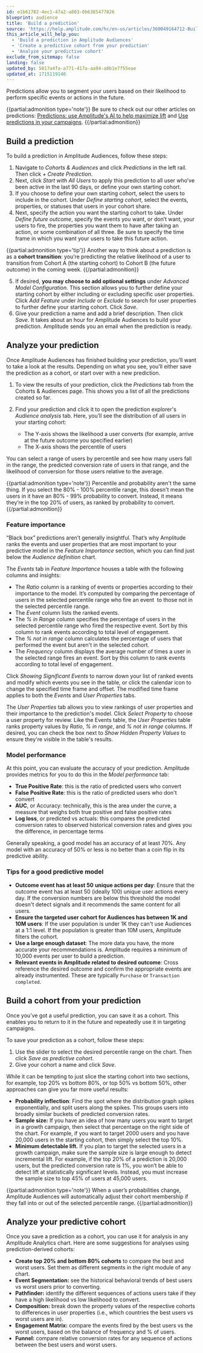 ```yaml
---
id: e1b61782-4ec1-47a2-a803-0b6385477026
blueprint: audience
title: 'Build a prediction'
source: 'https://help.amplitude.com/hc/en-us/articles/360049164712-Build-a-prediction'
this_article_will_help_you:
  - 'Build a prediction in Amplitude Audiences'
  - 'Create a predictive cohort from your prediction'
  - 'Analyze your predictive cohort'
exclude_from_sitemap: false
landing: false
updated_by: 5817a4fa-a771-417a-aa94-a0b1e7f55eae
updated_at: 1715119140
---
```

Predictions allow you to segment your users based on their likelihood to perform specific events or actions in the future.

{{partial:admonition type='note'}}
Be sure to check out our other articles on predictions: [Predictions: use Amplitude's AI to help maximize lift](/docs/cdp/audiences/predictions) and [Use predictions in your campaigns](/docs/cdp/audiences/predictions-use).
{{/partial:admonition}}

## Build a prediction

To build a prediction in Amplitude Audiences, follow these steps:

1. Navigate to *Cohorts & Audiences* and click *Predictions* in the left rail. Then click *+ Create Prediction*.
2. Next, click *Start with All Users* to apply this prediction to all user who’ve been active in the last 90 days, or define your own starting cohort.
3. If you choose to define your own starting cohort, select the users to include in the cohort. Under *Define starting cohort*, select the events, properties, or statuses that users in your cohort share.
4. Next, specify the action you want the starting cohort to take. Under *Define future outcome*, specify the events you want, or don’t want, your users to fire, the properties you want them to have after taking an action, or some combination of all three. Be sure to specify the time frame in which you want your users to take this future action.  
  
{{partial:admonition type='tip'}}
Another way to think about a prediction is as a **cohort transition**: you’re predicting the relative likelihood of a user to transition from Cohort A (the starting cohort) to Cohort B (the future outcome) in the coming week.
{{/partial:admonition}}

5. If desired, **you may choose to add optional settings** under *Advanced Model Configuration*. This section allows you to further define your starting cohort by either including or excluding specific user properties. Click *Add Feature* under *Include* or *Exclude* to search for user properties to further define your starting cohort. Click *Save*.
6. Give your prediction a name and add a brief description. Then click *Save*. It takes about an hour for Amplitude Audiences to build your prediction. Amplitude sends you an email when the prediction is ready.

## Analyze your prediction

Once Amplitude Audiences has finished building your prediction, you’ll want to take a look at the results. Depending on what you see, you’ll either save the prediction as a cohort, or start over with a new prediction.

1. To view the results of your prediction, click the *Predictions* tab from the Cohorts & Audiences page. This shows you a list of all the predictions created so far.
2. Find your prediction and click it to open the prediction explorer's *Audience analysis* tab. Here, you’ll see the distribution of all users in your starting cohort:

   * The Y-axis shows the likelihood a user converts (for example, arrive at the future outcome you specified earlier)
   * The X-axis shows the percentile of users

You can select a range of users by percentile and see how many users fall in the range, the predicted conversion rate of users in that range, and the likelihood of conversion for those users relative to the average.

{{partial:admonition type='note'}}
Percentile and probability aren't the same thing. If you select the 80% - 100% percentile range, this doesn't mean the users in it have an 80% - 99% probability to convert. Instead, it means they’re in the top 20% of users, as ranked by probability to convert.
{{/partial:admonition}}

### Feature importance

“Black box” predictions aren’t generally insightful. That’s why Amplitude ranks the events and user properties that are most important to your predictive model in the *Feature Importance* section, which you can find just below the *Audience definition* chart. 

The *Events* tab in *Feature Importance* houses a table with the following columns and insights:

* The *Ratio* column is a ranking of events or properties according to their importance to the model. It’s computed by comparing the percentage of users in the selected percentile range who fire an event  to those not in the selected percentile range.
* The *Event* column lists the ranked events.
* The *% in Range* column specifies the percentage of users in the selected percentile range who fired the respective event. Sort by this column to rank events according to total level of engagement.
* The *% not in range* column calculates the percentage of users that performed the event but aren't in the selected cohort.
* The *Frequency* column displays the average number of times a user in the selected range fires an event. Sort by this column to rank events according to total level of engagement.

Click *Showing Significant Events* to narrow down your list of ranked events and modify which events you see in the table, or click the calendar icon to change the specified time frame and offset. The modified time frame applies to both the *Events* and *User Properties* tabs.

The *User Properties* tab allows you to view rankings of user properties and their importance to the prediction's model. Click *Select Property* to choose a user property for review. Like the Events table, the *User Properties* table ranks property values by *Ratio*, *% in range*, and *% not in range* columns. If desired, you can check the box next to *Show Hidden Property Values* to ensure they're visible in the table's results. 

### Model performance

At this point, you can evaluate the accuracy of your prediction. Amplitude provides metrics for you to do this in the *Model performance* tab:

* **True Positive Rate**: this is the ratio of predicted users who convert
* **False Positive Rate**: this is the ratio of predicted users who don't convert
* **AUC**, or Accuracy: technically, this is the area under the curve, a measure that weighs both true positive and false positive rates
* **Log loss**, or predicted vs actuals: this compares the predicted conversion rates to observed historical conversion rates and gives you the difference, in percentage terms

Generally speaking, a good model has an accuracy of at least 70%. Any model with an accuracy of 50% or less is no better than a coin flip in its predictive ability.

### Tips for a good predictive model

* **Outcome event has at least 50** **unique actions per day**: Ensure that the outcome event has at least 50 (ideally 100) unique user actions every day. If the conversion numbers are below this threshold the model doesn't detect signals and it recommends the same content for all users.
* **Ensure the targeted user cohort for Audiences has between 1K and 10M users**: If the user population is under 1K they can't use Audiences at a 1:1 level. If the population is greater than 10M users, Amplitude filters the cohort.
* **Use a large enough dataset**: The more data you have, the more accurate your recommendations is. Amplitude requires a minimum of 10,000 events per user to build a prediction.
* **Relevant events in Amplitude related to desired outcome**: Cross reference the desired outcome and confirm the appropriate events are already instrumented. These are typically `Purchase` or `Transaction completed`.

## Build a cohort from your prediction

Once you’ve got a useful prediction, you can save it as a cohort. This enables you to return to it in the future and repeatedly use it in targeting campaigns.

To save your prediction as a cohort, follow these steps:

1. Use the slider to select the desired percentile range on the chart. Then click *Save as predictive cohort*.
2. Give your cohort a name and click *Save*.

While it can be tempting to just slice the starting cohort into two sections, for example, top 20% vs bottom 80%, or top 50% vs bottom 50%, other approaches can give you far more useful results:

* **Probability inflection**: Find the spot where the distribution graph spikes exponentially, and split users along the spikes. This groups users into broadly similar buckets of predicted conversion rates.
* **Sample size:** If you have an idea of how many users you want to target in a growth campaign, then select that percentage on the right side of the chart. For example, if you want to target 2000 users and you have 20,000 users in the starting cohort, then simply select the top 10%.
* **Minimum detectable lift.** If you plan to target the selected users in a growth campaign, make sure the sample size is large enough to detect incremental lift. For example, if the top 20% of a prediction is 20,000 users, but the predicted conversion rate is 1%, you won’t be able to detect lift at statistically significant levels. Instead, you must increase the sample size to top 45% of users at 45,000 users.

{{partial:admonition type='note'}}
When a user’s probabilities change, Amplitude Audiences will automatically adjust their cohort membership if they fall into or out of the selected percentile range.
{{/partial:admonition}}

## Analyze your predictive cohort

Once you save a prediction as a cohort, you can use it for analysis in any Amplitude Analytics chart. Here are some suggestions for analyses using prediction-derived cohorts:

* **Create top 20% and bottom 80% cohorts** to compare the best and worst users. Set them as different segments in the right module of any chart.
* **Event Segmentation:** see the historical behavioral trends of best users vs worst users prior to converting.
* **Pathfinder:** identify the different sequences of actions users take if they have a high likelihood vs low likelihood to convert.
* **Composition:** break down the property values of the respective cohorts to differences in user properties (i.e., which countries the best users vs worst users are in).
* **Engagement Matrix:** compare the events fired by the best users vs the worst users, based on the balance of frequency and % of users.
* **Funnel:** compare relative conversion rates for any sequence of actions between the best users and worst users.